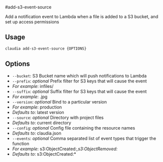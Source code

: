 #add-s3-event-source

Add a notification event to Lambda when a file is added to a S3 bucket, and set up access permissions

## Usage

```bash
claudia add-s3-event-source {OPTIONS}
```

## Options

*  `--bucket`:  S3 Bucket name which will push notifications to Lambda
*  `--prefix`:  _optional_ Prefix filter for S3 keys that will cause the event
  * _For example_: infiles/
*  `--suffix`:  _optional_ Suffix filter for S3 keys that will cause the event
  * _For example_: .jpg
*  `--version`:  _optional_ Bind to a particular version
  * _For example_: production
  * _Defaults to_: latest version
*  `--source`:  _optional_ Directory with project files
  * _Defaults to_: current directory
*  `--config`:  _optional_ Config file containing the resource names
  * _Defaults to_: claudia.json
*  `--events`:  _optional_ Comma separated list of event types that trigger the function
  * _For example_: s3:ObjectCreated:*,s3:ObjectRemoved:*
  * _Defaults to_: s3:ObjectCreated:*
